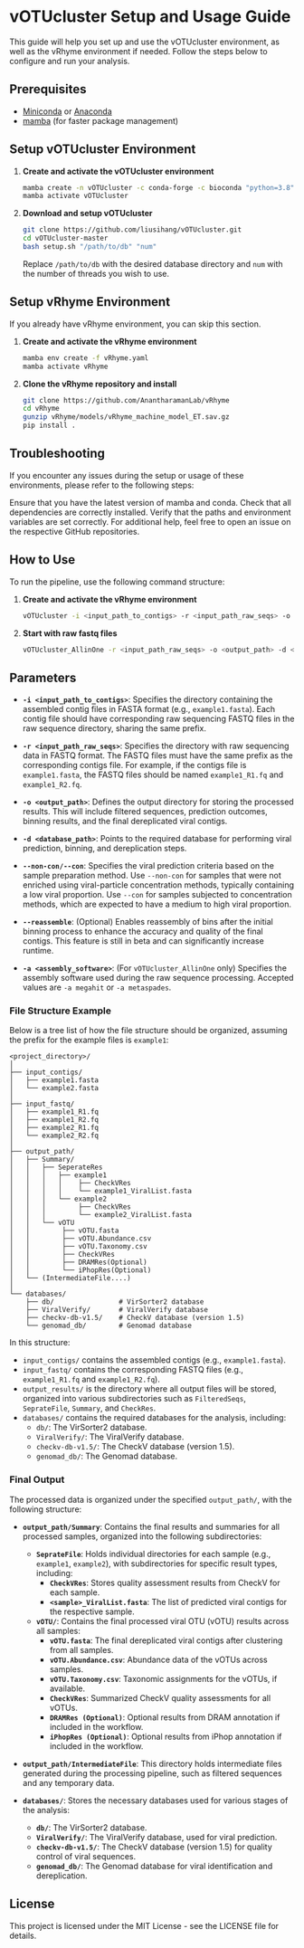 # vOTUcluster Setup and Usage Guide

This guide will help you set up and use the vOTUcluster environment, as well as the vRhyme environment if needed. Follow the steps below to configure and run your analysis.

## Prerequisites

- [Miniconda](https://docs.conda.io/en/latest/miniconda.html) or [Anaconda](https://www.anaconda.com/products/distribution)
- [mamba](https://github.com/mamba-org/mamba) (for faster package management)

## Setup vOTUcluster Environment

1. **Create and activate the vOTUcluster environment**

    ```bash
    mamba create -n vOTUcluster -c conda-forge -c bioconda "python=3.8" 
    mamba activate vOTUcluster
    ```

2. **Download and setup vOTUcluster**

    ```bash
    git clone https://github.com/liusihang/vOTUcluster.git
    cd vOTUcluster-master
    bash setup.sh "/path/to/db" "num"
    ```
    Replace `/path/to/db` with the desired database directory and `num` with the number of threads you wish to use.

   
## Setup vRhyme Environment

If you already have vRhyme environment, you can skip this section.

1. **Create and activate the vRhyme environment**

    ```bash
    mamba env create -f vRhyme.yaml
    mamba activate vRhyme
    ```

2. **Clone the vRhyme repository and install**

    ```bash
    git clone https://github.com/AnantharamanLab/vRhyme
    cd vRhyme
    gunzip vRhyme/models/vRhyme_machine_model_ET.sav.gz
    pip install .
    ```

## Troubleshooting
If you encounter any issues during the setup or usage of these environments, please refer to the following steps:

Ensure that you have the latest version of mamba and conda.
Check that all dependencies are correctly installed.
Verify that the paths and environment variables are set correctly.
For additional help, feel free to open an issue on the respective GitHub repositories.


## How to Use

To run the pipeline, use the following command structure:

1. **Create and activate the vRhyme environment**

    ```bash
    vOTUcluster -i <input_path_to_contigs> -r <input_path_raw_seqs> -o <output_path> -d <database_path> -n <threads> --non-con/--con [--reassemble]
    ```

2. **Start with raw fastq files**
    ```bash
    vOTUcluster_AllinOne -r <input_path_raw_seqs> -o <output_path> -d <database_path> -t <sample_type> -a <assembly_software> --non-con/--con [--reassemble]"
    ```
## Parameters

- **`-i <input_path_to_contigs>`**: Specifies the directory containing the assembled contig files in FASTA format (e.g., `example1.fasta`). Each contig file should have corresponding raw sequencing FASTQ files in the raw sequence directory, sharing the same prefix.

- **`-r <input_path_raw_seqs>`**: Specifies the directory with raw sequencing data in FASTQ format. The FASTQ files must have the same prefix as the corresponding contigs file. For example, if the contigs file is `example1.fasta`, the FASTQ files should be named `example1_R1.fq` and `example1_R2.fq`.

- **`-o <output_path>`**: Defines the output directory for storing the processed results. This will include filtered sequences, prediction outcomes, binning results, and the final dereplicated viral contigs.

- **`-d <database_path>`**: Points to the required database for performing viral prediction, binning, and dereplication steps.

- **`--non-con/--con`**: Specifies the viral prediction criteria based on the sample preparation method. Use `--non-con` for samples that were not enriched using viral-particle concentration methods, typically containing a low viral proportion. Use `--con` for samples subjected to concentration methods, which are expected to have a medium to high viral proportion.

- **`--reassemble`**: (Optional) Enables reassembly of bins after the initial binning process to enhance the accuracy and quality of the final contigs. This feature is still in beta and can significantly increase runtime.

- **`-a <assembly_software>`**: (For `vOTUcluster_AllinOne` only) Specifies the assembly software used during the raw sequence processing. Accepted values are `-a megahit` or `-a metaspades`.
### File Structure Example

Below is a tree list of how the file structure should be organized, assuming the prefix for the example files is `example1`:

```plaintext
<project_directory>/
│
├── input_contigs/
│   ├── example1.fasta
│   └── example2.fasta
│
├── input_fastq/
│   ├── example1_R1.fq
│   ├── example1_R2.fq
│   ├── example2_R1.fq
│   └── example2_R2.fq
│
├── output_path/
│   ├── Summary/
│   │   ├── SeperateRes
│   │   │   ├── example1
│   │   │   │    ├── CheckVRes
│   │   │   │    └── example1_ViralList.fasta
│   │   │   └── example2
│   │   │        ├── CheckVRes
│   │   │        └── example2_ViralList.fasta
│   │   └── vOTU
│   │        ├── vOTU.fasta
│   │        ├── vOTU.Abundance.csv
│   │        ├── vOTU.Taxonomy.csv
│   │        ├── CheckVRes
│   │        ├── DRAMRes(Optional)
│   │        └── iPhopRes(Optional)
│   └── (IntermediateFile....)
│
└── databases/
    ├── db/                # VirSorter2 database
    ├── ViralVerify/       # ViralVerify database
    ├── checkv-db-v1.5/    # CheckV database (version 1.5)
    └── genomad_db/        # Genomad database
```

In this structure:
- `input_contigs/` contains the assembled contigs (e.g., `example1.fasta`).
- `input_fastq/` contains the corresponding FASTQ files (e.g., `example1_R1.fq` and `example1_R2.fq`).
- `output_results/` is the directory where all output files will be stored, organized into various subdirectories such as `FilteredSeqs`, `SeprateFile`, `Summary`, and `CheckRes`.
- `databases/` contains the required databases for the analysis, including:
  - `db/`: The VirSorter2 database.
  - `ViralVerify/`: The ViralVerify database.
  - `checkv-db-v1.5/`: The CheckV database (version 1.5).
  - `genomad_db/`: The Genomad database.

### Final Output

The processed data is organized under the specified `output_path/`, with the following structure:

- **`output_path/Summary`**: Contains the final results and summaries for all processed samples, organized into the following subdirectories:
  - **`SeprateFile`**: Holds individual directories for each sample (e.g., `example1`, `example2`), with subdirectories for specific result types, including:
    - **`CheckVRes`**: Stores quality assessment results from CheckV for each sample.
    - **`<sample>_ViralList.fasta`**: The list of predicted viral contigs for the respective sample.
  - **`vOTU/`**: Contains the final processed viral OTU (vOTU) results across all samples:
    - **`vOTU.fasta`**: The final dereplicated viral contigs after clustering from all samples.
    - **`vOTU.Abundance.csv`**: Abundance data of the vOTUs across samples.
    - **`vOTU.Taxonomy.csv`**: Taxonomic assignments for the vOTUs, if available.
    - **`CheckVRes`**: Summarized CheckV quality assessments for all vOTUs.
    - **`DRAMRes (Optional)`**: Optional results from DRAM annotation if included in the workflow.
    - **`iPhopRes (Optional)`**: Optional results from iPhop annotation if included in the workflow.

- **`output_path/IntermediateFile`**: This directory holds intermediate files generated during the processing pipeline, such as filtered sequences and any temporary data.

- **`databases/`**: Stores the necessary databases used for various stages of the analysis:
  - **`db/`**: The VirSorter2 database.
  - **`ViralVerify/`**: The ViralVerify database, used for viral prediction.
  - **`checkv-db-v1.5/`**: The CheckV database (version 1.5) for quality control of viral sequences.
  - **`genomad_db/`**: The Genomad database for viral identification and dereplication.


## License
This project is licensed under the MIT License - see the LICENSE file for details.
